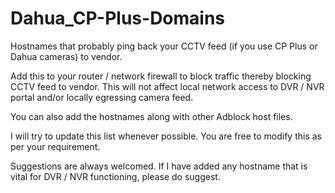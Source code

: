 # Dahua_CP-Plus-Domains
Hostnames that probably ping back your CCTV feed (if you use CP Plus or Dahua cameras) to vendor.

Add this to your router / network firewall to block traffic thereby blocking CCTV feed to vendor. This will not affect local network access to DVR / NVR portal and/or locally egressing camera feed.

You can also add the hostnames along with other Adblock host files.

I will try to update this list whenever possible. You are free to modify this as per your requirement.

Suggestions are always welcomed. If I have added any hostname that is vital for DVR / NVR functioning, please do suggest.
